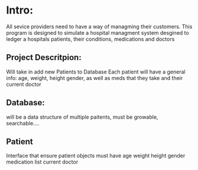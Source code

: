 # Intro:
All sevice providers need to have a way of managming their customers. This program is designed to simulate a hospital managment system desgined to ledger a hospitals patients, their conditions, medications and doctors

## Project Descritpion: 
Will take in add new Patients to Database
Each patient will have a general info: age, weight, height gender, as well as meds that they take and their current doctor 

## Database: 
will be a data structure of multiple paitents, must be  growable, searchable....

## Patient
Interface that ensure patient objects must have
age 
weight
height 
gender
medication list 
current doctor 



